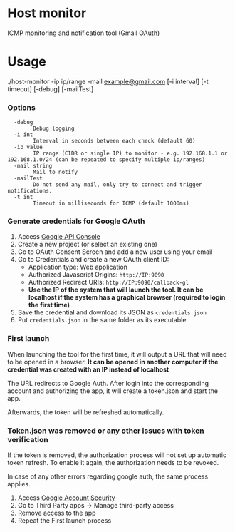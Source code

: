 # Host monitor
ICMP monitoring and notification tool (Gmail OAuth)


# Usage
./host-monitor -ip ip/range -mail example@gmail.com [-i interval] [-t timeout] [-debug] [-mailTest]
### Options
```
  -debug
        Debug logging
  -i int
        Interval in seconds between each check (default 60)
  -ip value
        IP range (CIDR or single IP) to monitor - e.g. 192.168.1.1 or 192.168.1.0/24 (can be repeated to specify multiple ip/ranges)
  -mail string
        Mail to notify
  -mailTest
        Do not send any mail, only try to connect and trigger notifications.
  -t int
        Timeout in milliseconds for ICMP (default 1000ms)
```

### Generate credentials for Google OAuth
1. Access [Google API Console](https://console.developers.google.com/)
2. Create a new project (or select an existing one)
3. Go to OAuth Consent Screen and add a new user using your email
4. Go to Credentials and create a new OAuth client ID:
    -   Application type: Web application
    -   Authorized Javascript Origins: `http://IP:9090`
    -   Authorized Redirect URIs: `http://IP:9090/callback-gl`
    -   **Use the IP of the system that will launch the tool. It can be localhost if the system has a graphical browser (required to login the first time)**
5. Save the credential and download its JSON as `credentials.json`
6. Put `credentials.json` in the same folder as its executable

### First launch
When launching the tool for the first time, it will output a URL that will need to be opened in a browser. **It can be opened in another computer if the credential was created with an IP instead of localhost**

The URL redirects to Google Auth. After login into the corresponding account and authorizing the app, it will create a token.json and start the app.

Afterwards, the token will be refreshed automatically.

### Token.json was removed or any other issues with token verification
If the token is removed, the authorization process will not set up automatic token refresh. To enable it again, the authorization needs to be revoked.

In case of any other errors regarding google auth, the same process applies.

1. Access [Google Account Security](https://myaccount.google.com/security)
2. Go to Third Party apps -> Manage third-party access
3. Remove access to the app
4. Repeat the First launch process 
